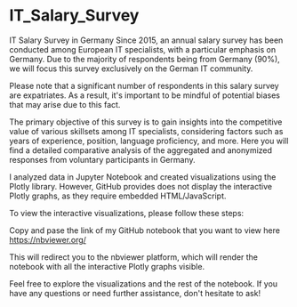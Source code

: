 # IT_Salary_Survey
IT Salary Survey in Germany
Since 2015, an annual salary survey has been conducted among European IT specialists, with a particular emphasis on Germany. Due to the majority of respondents being from Germany (90%), we will focus this survey exclusively on the German IT community.

Please note that a significant number of respondents in this salary survey are expatriates. As a result, it's important to be mindful of potential biases that may arise due to this fact.

The primary objective of this survey is to gain insights into the competitive value of various skillsets among IT specialists, considering factors such as years of experience, position, language proficiency, and more. Here you will find a detailed comparative analysis of the aggregated and anonymized responses from voluntary participants in Germany.
 
I analyzed data in Jupyter Notebook and created visualizations using the Plotly library. However, GitHub provides does not display the interactive Plotly graphs, as they require embedded HTML/JavaScript.

To view the interactive visualizations, please follow these steps:      
      
Copy and pase the link of my GitHub notebook that you want to view here https://nbviewer.org/

This will redirect you to the nbviewer platform, which will render the notebook with all the interactive Plotly graphs visible.

Feel free to explore the visualizations and the rest of the notebook. If you have any questions or need further assistance, don't hesitate to ask!

